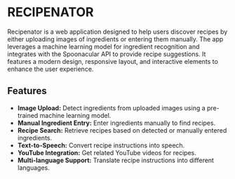 # RECIPENATOR

Recipenator is a web application designed to help users discover recipes by either uploading images of ingredients or entering them manually. The app leverages a machine learning model for ingredient recognition and integrates with the Spoonacular API to provide recipe suggestions. It features a modern design, responsive layout, and interactive elements to enhance the user experience.

## Features

- **Image Upload:** Detect ingredients from uploaded images using a pre-trained machine learning model.
- **Manual Ingredient Entry:** Enter ingredients manually to find recipes.
- **Recipe Search:** Retrieve recipes based on detected or manually entered ingredients.
- **Text-to-Speech:** Convert recipe instructions into speech.
- **YouTube Integration:** Get related YouTube videos for recipes.
- **Multi-language Support:** Translate recipe instructions into different languages.
